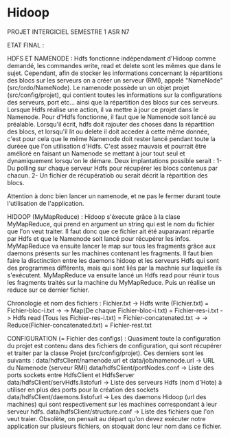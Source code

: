 # Hidoop

PROJET INTERGICIEL SEMESTRE 1 ASR N7

ETAT FINAL :

HDFS ET NAMENODE : 
Hdfs fonctionne indépendament d'Hidoop comme demandé, les commandes write, read et delete sont les mêmes que dans le sujet.
Cependant, afin de stocker les informations concernant la répartitions des blocs sur les serveurs on a créer un serveur (RMI),
appelé "NameNode" (src/ordo/NameNode). Le namenode possède un un objet projet (src/config/projet), qui contient toutes les informations
sur la configurations des serveurs, port etc... ainsi que la répartition des blocs sur ces serveurs. 
Lorsque Hdfs réalise une action, il va mettre à jour ce projet dans le Namenode. Pour d'Hdfs fonctionne, il faut que le Namenode soit
lancé au préalable. Lorsqu'il écrit, hdfs doit rajouter des choses dans la répartition des blocs, et lorsqu'il lit ou delete il doit
acceder à cette même donnée, c'est pour cela que le même Namenode doit rester lancé pendant toute la duréee que l'on 
utilisation d'Hdfs. C'est assez mauvais et pourrait être amélioré en faisant un Namenode se mettant à jour tout seul et dynamiquement 
lorsqu'on le démare. Deux implantations possible serait :
1- Du polling sur chaque serveur Hdfs pour récupérer les blocs contenus par chacun.
2- Un fichier de récupératiob ou serait décrit la répartition des blocs. 

Attention à donc bien lancer un namenode, et ne pas le fermer durant toute l'utilisation de l'application.

HIDOOP (MyMapReduce) : 
Hidoop s'éxecute grâce à la clase MyMapReduce, qui prend en argument un string qui est le nom du fichier que l'on veut traiter. Il faut 
donc que ce fichier ait été auparavant répartie par Hdfs et que le Namenode soit lancé pour récupérer les infos. MyMapReduce va ensuite
lancer le map sur tous les fragments grâce aux daemons présents sur les machines contenant les fragments. Il faut bien faire la disctinction
entre les daemons hidoop et les serveurs Hdfs qui sont des programmes différents, mais qui sont liés par la machnie sur laquelle ils 
s'exécutent. 
MyMapReduce va ensuite lancé un Hdfs read pour réunir tous les fragments traités sur la machine du MyMapReduce. Puis un réalise un reduce
sur ce dernier fichier.

Chronologie et nom des fichiers : Fichier.txt -> Hdfs write (Fichier.txt) = Fichier-bloc-i.txt ->
-> Map(De chaque Fichier-bloc-i.txt) = Fichier-res-i.txt -> Hdfs read (Tous les Fichier-res-i.txt) = Fichier-concatenated.txt ->
-> Reduce(Fichier-concatenated.txt) = Fichier-rest.txt


CONFIGURATION (= Fichier des configs) : 
Quasiment toute la configuration du projet est contenu dans des fichiers de configuration, qui sont récupérer et traiter par la 
classe Projet (src/config/projet). Ces derniers sont les suivants :
data/hdfsClient/namenode.url et data/job/namenode.url -> URL du Namenode (serveur RMI)
data/hdfsClient/portNodes.conf -> Liste des ports sockets entre HdfsClient et HdfsServer
data/hdfsClient/servHdfs.listofurl -> Liste des serveurs Hdfs (nom d'Hote) à utiliser en plus des ports pour la création des sockets
data/hdfsClient/daemons.listofurl -> Les des daemons Hidoop (url des machines) qui sont respectivement sur les machines correspondant
                                      à leur serveur hdfs. 
data/hdfsClient/structure.conf -> Liste des fichiers que l'on veut traier. Obsolète, on pensait au départ qu'on devez exécuter notre 
                                   application sur plusieurs fichiers, on stoquait donc leur nom dans ce fichier.
